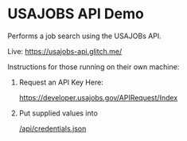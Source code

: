 # USAJOBS API Demo

Performs a job search using the USAJOBs API.

Live: https://usajobs-api.glitch.me/


Instructions for those running on their own machine: 
1. Request an API Key Here:

   https://developer.usajobs.gov/APIRequest/Index
2. Put supplied values into 

   [/api/credentials.json](https://github.com/raymondlaw/usajobs-api/blob/master/api/credentials.json)

